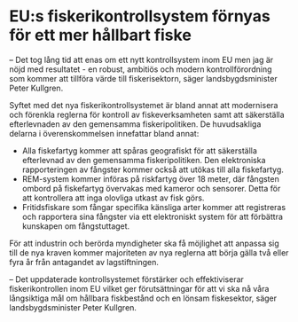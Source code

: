 # EU:s fiskerikontrollsystem förnyas för ett mer hållbart fiske

– Det tog lång tid att enas om ett nytt kontrollsystem inom EU men jag är nöjd med resultatet \- en robust, ambitiös och modern kontrollförordning som kommer att tillföra värde till fiskerisektorn, säger landsbygdsminister Peter Kullgren.

Syftet med det nya fiskerikontrollsystemet är bland annat att modernisera och förenkla reglerna för kontroll av fiskeverksamheten samt att säkerställa efterlevnaden av den gemensamma fiskeripolitiken. De huvudsakliga delarna i överenskommelsen innefattar bland annat:

* Alla fiskefartyg kommer att spåras geografiskt för att säkerställa efterlevnad av den gemensamma fiskeripolitiken. Den elektroniska rapporteringen av fångster kommer också att utökas till alla fiskefartyg.
* REM\-system kommer införas på riskfartyg över 18 meter, där fångsten ombord på fiskefartyg övervakas med kameror och sensorer. Detta för att kontrollera att inga olovliga utkast av fisk görs.
* Fritidsfiskare som fångar specifika känsliga arter kommer att registreras och rapportera sina fångster via ett elektroniskt system för att förbättra kunskapen om fångstuttaget.

För att industrin och berörda myndigheter ska få möjlighet att anpassa sig till de nya kraven kommer majoriteten av nya reglerna att börja gälla två eller fyra år från antagandet av lagstiftningen.

– Det uppdaterade kontrollsystemet förstärker och effektiviserar fiskerikontrollen inom EU vilket ger förutsättningar för att vi ska nå våra långsiktiga mål om hållbara fiskbestånd och en lönsam fiskesektor, säger landsbygdsminister Peter Kullgren.
